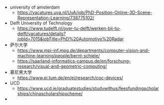 - university of amsterdam
	- https://vacatures.uva.nl/UvA/job/PhD-Position-Online-3D-Scene-Representation-Learning/738775102/
- Delft University of Technology
	- https://www.tudelft.nl/over-tu-delft/werken-bij-tu-delft/vacatures/details?jobId=7015&jobTitle=PhD%20Automotive%20Radar
- 萨尔大学
	- https://www.mpi-inf.mpg.de/departments/computer-vision-and-machine-learning/people/bernt-schiele/
	- https://saarland-informatics-campus.de/en/forschung-research/visual-and-geometric-computing/
- 慕尼黑大学
	- https://www.ei.tum.de/en/ei/research/coc-devices/
- UCD
	- https://www.ucd.ie/graduatestudies/studywithus/feesfundingscholarships/chinascholarshipscheme/
-
